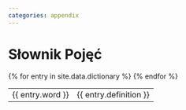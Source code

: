 ```yaml
---
categories: appendix
---
```


# Słownik Pojęć

<table id="dictionary">
{% for entry in site.data.dictionary %}
    <tr>
        <td class="abbr">{{ entry.word }}</td>
        <td class="definition">{{ entry.definition }}</td>
    </tr>
{% endfor %}
</table>
